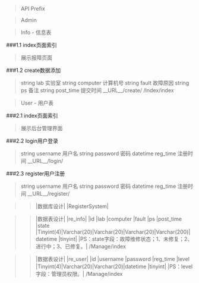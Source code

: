 ﻿
> API Prefix

> Admin

> Info - 信息表

###1.1 index页面索引
>
> 展示报障页面
> 

###1.2 create数据添加
>
> string lab 实验室
> string computer 计算机号
> string fault 故障原因
> string ps 备注
> string post_time 提交时间
> \_\_URL__/create/
> /Index/index



> User - 用户表

###2.1 index页面索引
>
> 展示后台管理界面
> 

###2.2 login用户登录
>
> string username 用户名
> string password 密码
> datetime reg_time 注册时间
> \_\_URL__/login/

###2.3 register用户注册
>
> string username 用户名
> string password 密码
> datetime reg_time 注册时间
> \_\_URL__/register/

>> |数据库设计|
>> |RegisterSystem|

>> |数据表设计|
>> |re_info|
>> |id        |lab        |computer   |fault      |ps       |post_time     |state     
>> |Tinyint(4)|Varchar(20)|Varchar(20)|Varchar(20)|Varchar(200)|datetime |tinyint|
>> |PS：state字段：故障维修状态；1、未修复；2、进行中；3、已修复。|
> /Manage/index

>> |数据表设计|
>> |re_user|
>> |id        |username   |password   |reg_time      |level      
>> |Tinyint(4)|Varchar(20)|Varchar(20)|datetime      |tinyint|
>> |PS：level字段：管理员权限。|
> /Manage/index

